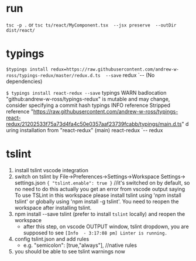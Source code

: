 # run
`tsc -p .`
or
`tsc ts/react/MyComponent.tsx  --jsx preserve  --outDir dist/react/`

# typings
`$typings install redux=https://raw.githubusercontent.com/andrew-w-ross/typings-redux/master/redux.d.ts  --save`
redux
`-- (No dependencies)


`$ typings install react-redux --save`
typings WARN badlocation "github:andrew-w-ross/typings-redux" is mutable and may change, consider specifying a commit hash
typings INFO reference Stripped reference "https://raw.githubusercontent.com/andrew-w-ross/typings-react-redux/21202533f75a73d4fa4c50e0357aaf23739fcabb/typings/main.d.ts" d
uring installation from "react-redux" (main)
react-redux
`-- redux

# tslint
1. install tslint vscode integration
2. switch on tslint by File->Preferences->Settings->Workspace Settings-> settings.json
`{ "tslint.enable": true }` //it's switched on by default, so no need to do this actually
you get an error from vscode output saying
 To use TSLint in this workspace please install tslint using 'npm install tslint' or globally using 'npm install -g tslint'.
You need to reopen the workspace after installing tslint.
3. npm install --save tslint (prefer to install `tslint` locally) and reopen the workspace
   * after this step, on vscode OUTPUT window, tslint dropdown, you are supposed to see `[Info  - 3:17:08 pm] Linter is running.`
4. config tslint.json and add rules
   * e.g. "semicolon": [true,"always"], //native rules
5. you should be able to see tslint warnings now